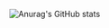 ![Anurag's GitHub stats](https://github-readme-stats.vercel.app/api?username=daboynb&show_icons=true&bg_color=00000000)
